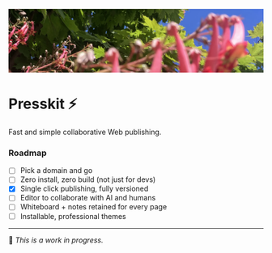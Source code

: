 ![photo of red flowsers by yours truly](src/dev/content/images/red-flowser.webp)

# Presskit ⚡️
Fast and simple collaborative Web publishing.

### Roadmap
- [ ] Pick a domain and go
- [ ] Zero install, zero build (not just for devs)
- [x] Single click publishing, fully versioned
- [ ] Editor to collaborate with AI and humans
- [ ] Whiteboard + notes retained for every page
- [ ] Installable, professional themes

---
👋 _This is a work in progress._
